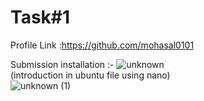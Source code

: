 # Task#1
Profile Link :https://github.com/mohasal0101

Submission installation :- 
![unknown](https://user-images.githubusercontent.com/108029724/175814655-eb0f9982-9553-4074-b298-dddc94d79006.png) <br>
(introduction in ubuntu file using nano) <br>
![unknown (1)](https://user-images.githubusercontent.com/108029724/175813998-af90528e-3eb1-495e-92c4-a105617dd677.png)
<style>
test{
  color: red;
  }
</ style>


<p id="test" Submission accounts: </p> <br>
Discord : Shinigami#5362 <br>
Slack : Salah Al-Hamawi <br>
Google Class : Salah Al-Hamawi
